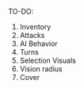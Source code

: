 TO-DO:

1) Inventory
2) Attacks
4) AI Behavior
5) Turns
6) Selection Visuals
7) Vision radius
8) Cover
